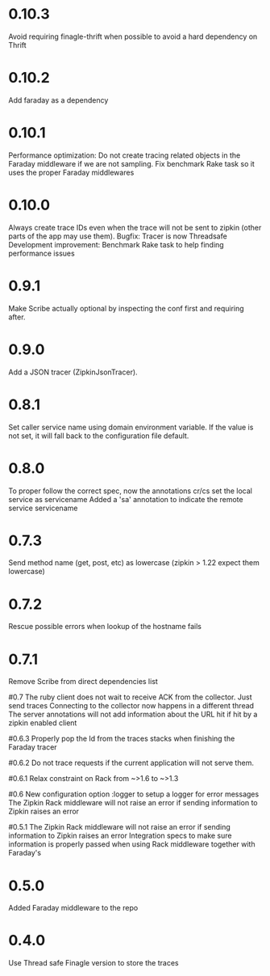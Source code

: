 # 0.10.3
Avoid requiring finagle-thrift when possible to avoid a hard dependency on Thrift

# 0.10.2
Add faraday as a dependency

# 0.10.1
Performance optimization: Do not create tracing related objects in the Faraday middleware if we
are not sampling.
Fix benchmark Rake task so it uses the proper Faraday middlewares

# 0.10.0
Always create trace IDs even when the trace  will not be sent to zipkin (other parts of the app may use them).
Bugfix: Tracer is now Threadsafe
Development improvement: Benchmark Rake task to help finding performance issues

# 0.9.1
Make Scribe actually optional by inspecting the conf first and requiring after.

# 0.9.0
Add a JSON tracer (ZipkinJsonTracer).

# 0.8.1
Set caller service name using domain environment variable. If the value
is not set, it will fall back to the configuration file default.

# 0.8.0
To proper follow the correct spec, now the annotations cr/cs set the local service as servicename
Added a 'sa' annotation to indicate the remote service servicename

# 0.7.3
Send method name (get, post, etc) as lowercase (zipkin > 1.22 expect them lowercase)

# 0.7.2
Rescue possible errors when lookup of the hostname fails

# 0.7.1
Remove Scribe from direct dependencies list

#0.7
The ruby client does not wait to receive ACK from the collector. Just send traces
Connecting to the collector now happens in a different thread
The server annotations will not add information about the URL hit if hit by a zipkin enabled client

#0.6.3
Properly pop the Id from the traces stacks when finishing the Faraday tracer

#0.6.2
Do not trace requests if the current application will not serve them.

#0.6.1
Relax constraint on Rack from ~>1.6 to ~>1.3

#0.6
New configuration option :logger to setup a logger for error messages
The Zipkin Rack middleware will not raise an error if sending information to Zipkin raises an error

#0.5.1
The Zipkin Rack middleware will not raise an error if sending information to Zipkin raises an error
Integration specs to make sure information is properly passed when using Rack middleware together with Faraday's

# 0.5.0
Added Faraday middleware to the repo

# 0.4.0
Use Thread safe Finagle version to store the traces
